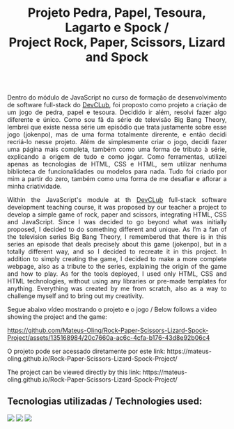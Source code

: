 <h1 align="center">Projeto Pedra, Papel, Tesoura, Lagarto e Spock / <br> Project Rock, Paper, Scissors, Lizard and Spock</h1>
<br>
<br>
<p align="justify">Dentro do módulo de JavaScript no curso de formação de desenvolvimento de software full-stack do <a href="https://rodolfomori.com.br/devclub/">DevCLub</a>, foi proposto como projeto a criação de um jogo de pedra, papel e tesoura. Decidido ir além, resolvi fazer algo diferente e único. Como sou fã da série de televisão Big Bang Theory, lembrei que existe nessa série um episódio que trata justamente sobre esse jogo (jokenpo), mas de uma forma totalmente direrente, e então decidi recriá-lo nesse projeto.
Além de simplesmente criar o jogo, decidi fazer uma página mais completa, também como uma forma de tributo à série, explicando a origem de tudo e como jogar. 
Como ferramentas, utilizei apenas as tecnologias de HTML, CSS e HTML, sem utilizar nenhuma biblioteca de funcionalidades ou modelos para nada. Tudo foi criado por mim a partir do zero, também como uma forma de me desafiar e aflorar a minha criatividade.
</p>

<p align="justify"> Within the JavaScript's module at th <a href="https://rodolfomori.com.br/devclub/">DevCLub</a> full-stack software development teaching course, it was proposed by our teacher a project to develop a simple game of rock, paper and scissors, integrating HTML, CSS and JavaScript. Since I was decided to go beyond what was initially proposed, I decided to do something different and unique. As I’m a fan of the television series Big Bang Theory, I remembered that there is in this series an episode that deals precisely about this game (jokenpo), but in a totally different way, and so I decided to recreate it in this project. In addition to simply creating the game, I decided to make a more complete webpage, also as a tribute to the series, explaining the origin of the game and how to play. As for the tools deployed, I used only HTML, CSS and HTML technologies, without using any libraries or pre-made templates for anything. Everything was created by me from scratch, also as a way to challenge myself and to bring out my creativity.
</p>

<p>Segue abaixo vídeo mostrando o projeto e o jogo / Below follows a video showing the project and the game:</p>

https://github.com/Mateus-Oling/Rock-Paper-Scissors-Lizard-Spock-Project/assets/135168984/20c7660a-ac6c-4cfa-b176-43d8e92b06c4

<p>O projeto pode ser acessado diretamente por este link: https://mateus-oling.github.io/Rock-Paper-Scissors-Lizard-Spock-Project/ </p>
<p>The project can be viewed directly by this link: https://mateus-oling.github.io/Rock-Paper-Scissors-Lizard-Spock-Project/ </p>

<h2>Tecnologias utilizadas / Technologies used:</h2>
<img src="https://img.shields.io/badge/HTML5-E34F26?style=for-the-badge&logo=html5&logoColor=white">
<img src="https://img.shields.io/badge/CSS3-1572B6?style=for-the-badge&logo=css3&logoColor=white">
<img src="https://img.shields.io/badge/JavaScript-F7DF1E?style=for-the-badge&logo=javascript&logoColor=black">
